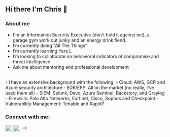 ## Hi there I'm Chris 👋

### About me
- I'm an Information Security Executive (don't hold it against me), a garage gym work out junky and an energy drink fiend. 
- I’m currently doing "All The Things"
- I’m currently learning Yara L
- I’m looking to collaborate on behavioral indicators of compromise and threat intelligence
- Ask me about mentoring and professional development
<br>
- I have an extensive background with the following:
- Cloud: AWS, GCP and Azure security architecture
- EDR/EPP: All on the market (no really, I've used them all)
- SIEM: Splunk, Devo, Azure Sentinel, Backstory, and Graylog
- Firewalls: Palo Alto Networks, Fortinet, Cisco, Sophos and Checkpoint
- Vulnerability Management: Tenable and Rapid7

### Connect with me:
-->
[<img align="left" alt="cr00ster | Twitter" width="22px" src="https://cdn.jsdelivr.net/npm/simple-icons@v3/icons/twitter.svg" />][twitter]
[<img align="left" alt="cr00ster | LinkedIn" width="22px" src="https://cdn.jsdelivr.net/npm/simple-icons@v3/icons/linkedin.svg" />][linkedin]

[twitter]: https://twitter.com/cr00ster
[linkedin]: https://www.linkedin.com/in/christopher-russell-5a9b20a7/

 
